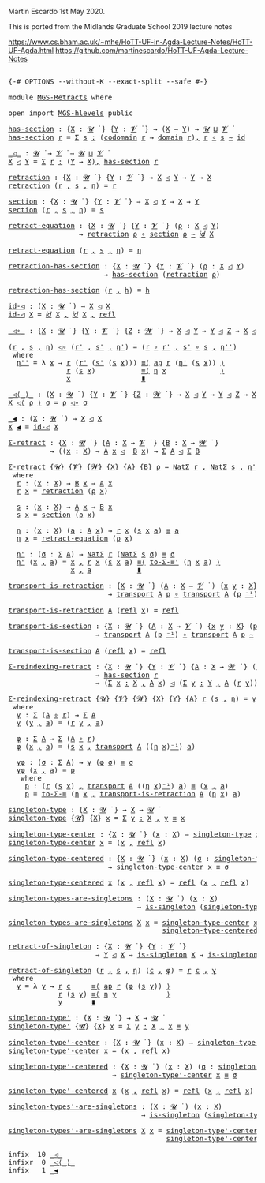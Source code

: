 Martin Escardo 1st May 2020.

This is ported from the Midlands Graduate School 2019 lecture notes

 https://www.cs.bham.ac.uk/~mhe/HoTT-UF-in-Agda-Lecture-Notes/HoTT-UF-Agda.html
 https://github.com/martinescardo/HoTT-UF-Agda-Lecture-Notes

<pre class="Agda">

<a id="256" class="Symbol">{-#</a> <a id="260" class="Keyword">OPTIONS</a> <a id="268" class="Pragma">--without-K</a> <a id="280" class="Pragma">--exact-split</a> <a id="294" class="Pragma">--safe</a> <a id="301" class="Symbol">#-}</a>

<a id="306" class="Keyword">module</a> <a id="313" href="MGS-Retracts.html" class="Module">MGS-Retracts</a> <a id="326" class="Keyword">where</a>

<a id="333" class="Keyword">open</a> <a id="338" class="Keyword">import</a> <a id="345" href="MGS-hlevels.html" class="Module">MGS-hlevels</a> <a id="357" class="Keyword">public</a>

<a id="has-section"></a><a id="365" href="MGS-Retracts.html#365" class="Function">has-section</a> <a id="377" class="Symbol">:</a> <a id="379" class="Symbol">{</a><a id="380" href="MGS-Retracts.html#380" class="Bound">X</a> <a id="382" class="Symbol">:</a> <a id="384" href="Universes.html#260" class="Generalizable">𝓤</a> <a id="386" href="Universes.html#403" class="Function Operator">̇</a> <a id="388" class="Symbol">}</a> <a id="390" class="Symbol">{</a><a id="391" href="MGS-Retracts.html#391" class="Bound">Y</a> <a id="393" class="Symbol">:</a> <a id="395" href="Universes.html#262" class="Generalizable">𝓥</a> <a id="397" href="Universes.html#403" class="Function Operator">̇</a> <a id="399" class="Symbol">}</a> <a id="401" class="Symbol">→</a> <a id="403" class="Symbol">(</a><a id="404" href="MGS-Retracts.html#380" class="Bound">X</a> <a id="406" class="Symbol">→</a> <a id="408" href="MGS-Retracts.html#391" class="Bound">Y</a><a id="409" class="Symbol">)</a> <a id="411" class="Symbol">→</a> <a id="413" href="Universes.html#260" class="Generalizable">𝓤</a> <a id="415" href="Agda.Primitive.html#636" class="Primitive Operator">⊔</a> <a id="417" href="Universes.html#262" class="Generalizable">𝓥</a> <a id="419" href="Universes.html#403" class="Function Operator">̇</a>
<a id="421" href="MGS-Retracts.html#365" class="Function">has-section</a> <a id="433" href="MGS-Retracts.html#433" class="Bound">r</a> <a id="435" class="Symbol">=</a> <a id="437" href="MGS-MLTT.html#3074" class="Function">Σ</a> <a id="439" href="MGS-Retracts.html#439" class="Bound">s</a> <a id="441" href="MGS-MLTT.html#3074" class="Function">꞉</a> <a id="443" class="Symbol">(</a><a id="444" href="MGS-MLTT.html#4021" class="Function">codomain</a> <a id="453" href="MGS-Retracts.html#433" class="Bound">r</a> <a id="455" class="Symbol">→</a> <a id="457" href="MGS-MLTT.html#3944" class="Function">domain</a> <a id="464" href="MGS-Retracts.html#433" class="Bound">r</a><a id="465" class="Symbol">)</a><a id="466" href="MGS-MLTT.html#3074" class="Function">,</a> <a id="468" href="MGS-Retracts.html#433" class="Bound">r</a> <a id="470" href="MGS-MLTT.html#3813" class="Function Operator">∘</a> <a id="472" href="MGS-Retracts.html#439" class="Bound">s</a> <a id="474" href="MGS-MLTT.html#6747" class="Function Operator">∼</a> <a id="476" href="MGS-MLTT.html#3744" class="Function">id</a>

<a id="_◁_"></a><a id="480" href="MGS-Retracts.html#480" class="Function Operator">_◁_</a> <a id="484" class="Symbol">:</a> <a id="486" href="Universes.html#260" class="Generalizable">𝓤</a> <a id="488" href="Universes.html#403" class="Function Operator">̇</a> <a id="490" class="Symbol">→</a> <a id="492" href="Universes.html#262" class="Generalizable">𝓥</a> <a id="494" href="Universes.html#403" class="Function Operator">̇</a> <a id="496" class="Symbol">→</a> <a id="498" href="Universes.html#260" class="Generalizable">𝓤</a> <a id="500" href="Agda.Primitive.html#636" class="Primitive Operator">⊔</a> <a id="502" href="Universes.html#262" class="Generalizable">𝓥</a> <a id="504" href="Universes.html#403" class="Function Operator">̇</a>
<a id="506" href="MGS-Retracts.html#506" class="Bound">X</a> <a id="508" href="MGS-Retracts.html#480" class="Function Operator">◁</a> <a id="510" href="MGS-Retracts.html#510" class="Bound">Y</a> <a id="512" class="Symbol">=</a> <a id="514" href="MGS-MLTT.html#3074" class="Function">Σ</a> <a id="516" href="MGS-Retracts.html#516" class="Bound">r</a> <a id="518" href="MGS-MLTT.html#3074" class="Function">꞉</a> <a id="520" class="Symbol">(</a><a id="521" href="MGS-Retracts.html#510" class="Bound">Y</a> <a id="523" class="Symbol">→</a> <a id="525" href="MGS-Retracts.html#506" class="Bound">X</a><a id="526" class="Symbol">)</a><a id="527" href="MGS-MLTT.html#3074" class="Function">,</a> <a id="529" href="MGS-Retracts.html#365" class="Function">has-section</a> <a id="541" href="MGS-Retracts.html#516" class="Bound">r</a>

<a id="retraction"></a><a id="544" href="MGS-Retracts.html#544" class="Function">retraction</a> <a id="555" class="Symbol">:</a> <a id="557" class="Symbol">{</a><a id="558" href="MGS-Retracts.html#558" class="Bound">X</a> <a id="560" class="Symbol">:</a> <a id="562" href="Universes.html#260" class="Generalizable">𝓤</a> <a id="564" href="Universes.html#403" class="Function Operator">̇</a> <a id="566" class="Symbol">}</a> <a id="568" class="Symbol">{</a><a id="569" href="MGS-Retracts.html#569" class="Bound">Y</a> <a id="571" class="Symbol">:</a> <a id="573" href="Universes.html#262" class="Generalizable">𝓥</a> <a id="575" href="Universes.html#403" class="Function Operator">̇</a> <a id="577" class="Symbol">}</a> <a id="579" class="Symbol">→</a> <a id="581" href="MGS-Retracts.html#558" class="Bound">X</a> <a id="583" href="MGS-Retracts.html#480" class="Function Operator">◁</a> <a id="585" href="MGS-Retracts.html#569" class="Bound">Y</a> <a id="587" class="Symbol">→</a> <a id="589" href="MGS-Retracts.html#569" class="Bound">Y</a> <a id="591" class="Symbol">→</a> <a id="593" href="MGS-Retracts.html#558" class="Bound">X</a>
<a id="595" href="MGS-Retracts.html#544" class="Function">retraction</a> <a id="606" class="Symbol">(</a><a id="607" href="MGS-Retracts.html#607" class="Bound">r</a> <a id="609" href="MGS-MLTT.html#2929" class="InductiveConstructor Operator">,</a> <a id="611" href="MGS-Retracts.html#611" class="Bound">s</a> <a id="613" href="MGS-MLTT.html#2929" class="InductiveConstructor Operator">,</a> <a id="615" href="MGS-Retracts.html#615" class="Bound">η</a><a id="616" class="Symbol">)</a> <a id="618" class="Symbol">=</a> <a id="620" href="MGS-Retracts.html#607" class="Bound">r</a>

<a id="section"></a><a id="623" href="MGS-Retracts.html#623" class="Function">section</a> <a id="631" class="Symbol">:</a> <a id="633" class="Symbol">{</a><a id="634" href="MGS-Retracts.html#634" class="Bound">X</a> <a id="636" class="Symbol">:</a> <a id="638" href="Universes.html#260" class="Generalizable">𝓤</a> <a id="640" href="Universes.html#403" class="Function Operator">̇</a> <a id="642" class="Symbol">}</a> <a id="644" class="Symbol">{</a><a id="645" href="MGS-Retracts.html#645" class="Bound">Y</a> <a id="647" class="Symbol">:</a> <a id="649" href="Universes.html#262" class="Generalizable">𝓥</a> <a id="651" href="Universes.html#403" class="Function Operator">̇</a> <a id="653" class="Symbol">}</a> <a id="655" class="Symbol">→</a> <a id="657" href="MGS-Retracts.html#634" class="Bound">X</a> <a id="659" href="MGS-Retracts.html#480" class="Function Operator">◁</a> <a id="661" href="MGS-Retracts.html#645" class="Bound">Y</a> <a id="663" class="Symbol">→</a> <a id="665" href="MGS-Retracts.html#634" class="Bound">X</a> <a id="667" class="Symbol">→</a> <a id="669" href="MGS-Retracts.html#645" class="Bound">Y</a>
<a id="671" href="MGS-Retracts.html#623" class="Function">section</a> <a id="679" class="Symbol">(</a><a id="680" href="MGS-Retracts.html#680" class="Bound">r</a> <a id="682" href="MGS-MLTT.html#2929" class="InductiveConstructor Operator">,</a> <a id="684" href="MGS-Retracts.html#684" class="Bound">s</a> <a id="686" href="MGS-MLTT.html#2929" class="InductiveConstructor Operator">,</a> <a id="688" href="MGS-Retracts.html#688" class="Bound">η</a><a id="689" class="Symbol">)</a> <a id="691" class="Symbol">=</a> <a id="693" href="MGS-Retracts.html#684" class="Bound">s</a>

<a id="retract-equation"></a><a id="696" href="MGS-Retracts.html#696" class="Function">retract-equation</a> <a id="713" class="Symbol">:</a> <a id="715" class="Symbol">{</a><a id="716" href="MGS-Retracts.html#716" class="Bound">X</a> <a id="718" class="Symbol">:</a> <a id="720" href="Universes.html#260" class="Generalizable">𝓤</a> <a id="722" href="Universes.html#403" class="Function Operator">̇</a> <a id="724" class="Symbol">}</a> <a id="726" class="Symbol">{</a><a id="727" href="MGS-Retracts.html#727" class="Bound">Y</a> <a id="729" class="Symbol">:</a> <a id="731" href="Universes.html#262" class="Generalizable">𝓥</a> <a id="733" href="Universes.html#403" class="Function Operator">̇</a> <a id="735" class="Symbol">}</a> <a id="737" class="Symbol">(</a><a id="738" href="MGS-Retracts.html#738" class="Bound">ρ</a> <a id="740" class="Symbol">:</a> <a id="742" href="MGS-Retracts.html#716" class="Bound">X</a> <a id="744" href="MGS-Retracts.html#480" class="Function Operator">◁</a> <a id="746" href="MGS-Retracts.html#727" class="Bound">Y</a><a id="747" class="Symbol">)</a>
                 <a id="766" class="Symbol">→</a> <a id="768" href="MGS-Retracts.html#544" class="Function">retraction</a> <a id="779" href="MGS-Retracts.html#738" class="Bound">ρ</a> <a id="781" href="MGS-MLTT.html#3813" class="Function Operator">∘</a> <a id="783" href="MGS-Retracts.html#623" class="Function">section</a> <a id="791" href="MGS-Retracts.html#738" class="Bound">ρ</a> <a id="793" href="MGS-MLTT.html#6747" class="Function Operator">∼</a> <a id="795" href="MGS-MLTT.html#3778" class="Function">𝑖𝑑</a> <a id="798" href="MGS-Retracts.html#716" class="Bound">X</a>

<a id="801" href="MGS-Retracts.html#696" class="Function">retract-equation</a> <a id="818" class="Symbol">(</a><a id="819" href="MGS-Retracts.html#819" class="Bound">r</a> <a id="821" href="MGS-MLTT.html#2929" class="InductiveConstructor Operator">,</a> <a id="823" href="MGS-Retracts.html#823" class="Bound">s</a> <a id="825" href="MGS-MLTT.html#2929" class="InductiveConstructor Operator">,</a> <a id="827" href="MGS-Retracts.html#827" class="Bound">η</a><a id="828" class="Symbol">)</a> <a id="830" class="Symbol">=</a> <a id="832" href="MGS-Retracts.html#827" class="Bound">η</a>

<a id="retraction-has-section"></a><a id="835" href="MGS-Retracts.html#835" class="Function">retraction-has-section</a> <a id="858" class="Symbol">:</a> <a id="860" class="Symbol">{</a><a id="861" href="MGS-Retracts.html#861" class="Bound">X</a> <a id="863" class="Symbol">:</a> <a id="865" href="Universes.html#260" class="Generalizable">𝓤</a> <a id="867" href="Universes.html#403" class="Function Operator">̇</a> <a id="869" class="Symbol">}</a> <a id="871" class="Symbol">{</a><a id="872" href="MGS-Retracts.html#872" class="Bound">Y</a> <a id="874" class="Symbol">:</a> <a id="876" href="Universes.html#262" class="Generalizable">𝓥</a> <a id="878" href="Universes.html#403" class="Function Operator">̇</a> <a id="880" class="Symbol">}</a> <a id="882" class="Symbol">(</a><a id="883" href="MGS-Retracts.html#883" class="Bound">ρ</a> <a id="885" class="Symbol">:</a> <a id="887" href="MGS-Retracts.html#861" class="Bound">X</a> <a id="889" href="MGS-Retracts.html#480" class="Function Operator">◁</a> <a id="891" href="MGS-Retracts.html#872" class="Bound">Y</a><a id="892" class="Symbol">)</a>
                       <a id="917" class="Symbol">→</a> <a id="919" href="MGS-Retracts.html#365" class="Function">has-section</a> <a id="931" class="Symbol">(</a><a id="932" href="MGS-Retracts.html#544" class="Function">retraction</a> <a id="943" href="MGS-Retracts.html#883" class="Bound">ρ</a><a id="944" class="Symbol">)</a>

<a id="947" href="MGS-Retracts.html#835" class="Function">retraction-has-section</a> <a id="970" class="Symbol">(</a><a id="971" href="MGS-Retracts.html#971" class="Bound">r</a> <a id="973" href="MGS-MLTT.html#2929" class="InductiveConstructor Operator">,</a> <a id="975" href="MGS-Retracts.html#975" class="Bound">h</a><a id="976" class="Symbol">)</a> <a id="978" class="Symbol">=</a> <a id="980" href="MGS-Retracts.html#975" class="Bound">h</a>

<a id="id-◁"></a><a id="983" href="MGS-Retracts.html#983" class="Function">id-◁</a> <a id="988" class="Symbol">:</a> <a id="990" class="Symbol">(</a><a id="991" href="MGS-Retracts.html#991" class="Bound">X</a> <a id="993" class="Symbol">:</a> <a id="995" href="Universes.html#260" class="Generalizable">𝓤</a> <a id="997" href="Universes.html#403" class="Function Operator">̇</a> <a id="999" class="Symbol">)</a> <a id="1001" class="Symbol">→</a> <a id="1003" href="MGS-Retracts.html#991" class="Bound">X</a> <a id="1005" href="MGS-Retracts.html#480" class="Function Operator">◁</a> <a id="1007" href="MGS-Retracts.html#991" class="Bound">X</a>
<a id="1009" href="MGS-Retracts.html#983" class="Function">id-◁</a> <a id="1014" href="MGS-Retracts.html#1014" class="Bound">X</a> <a id="1016" class="Symbol">=</a> <a id="1018" href="MGS-MLTT.html#3778" class="Function">𝑖𝑑</a> <a id="1021" href="MGS-Retracts.html#1014" class="Bound">X</a> <a id="1023" href="MGS-MLTT.html#2929" class="InductiveConstructor Operator">,</a> <a id="1025" href="MGS-MLTT.html#3778" class="Function">𝑖𝑑</a> <a id="1028" href="MGS-Retracts.html#1014" class="Bound">X</a> <a id="1030" href="MGS-MLTT.html#2929" class="InductiveConstructor Operator">,</a> <a id="1032" href="MGS-MLTT.html#4242" class="InductiveConstructor">refl</a>

<a id="_◁∘_"></a><a id="1038" href="MGS-Retracts.html#1038" class="Function Operator">_◁∘_</a> <a id="1043" class="Symbol">:</a> <a id="1045" class="Symbol">{</a><a id="1046" href="MGS-Retracts.html#1046" class="Bound">X</a> <a id="1048" class="Symbol">:</a> <a id="1050" href="Universes.html#260" class="Generalizable">𝓤</a> <a id="1052" href="Universes.html#403" class="Function Operator">̇</a> <a id="1054" class="Symbol">}</a> <a id="1056" class="Symbol">{</a><a id="1057" href="MGS-Retracts.html#1057" class="Bound">Y</a> <a id="1059" class="Symbol">:</a> <a id="1061" href="Universes.html#262" class="Generalizable">𝓥</a> <a id="1063" href="Universes.html#403" class="Function Operator">̇</a> <a id="1065" class="Symbol">}</a> <a id="1067" class="Symbol">{</a><a id="1068" href="MGS-Retracts.html#1068" class="Bound">Z</a> <a id="1070" class="Symbol">:</a> <a id="1072" href="Universes.html#264" class="Generalizable">𝓦</a> <a id="1074" href="Universes.html#403" class="Function Operator">̇</a> <a id="1076" class="Symbol">}</a> <a id="1078" class="Symbol">→</a> <a id="1080" href="MGS-Retracts.html#1046" class="Bound">X</a> <a id="1082" href="MGS-Retracts.html#480" class="Function Operator">◁</a> <a id="1084" href="MGS-Retracts.html#1057" class="Bound">Y</a> <a id="1086" class="Symbol">→</a> <a id="1088" href="MGS-Retracts.html#1057" class="Bound">Y</a> <a id="1090" href="MGS-Retracts.html#480" class="Function Operator">◁</a> <a id="1092" href="MGS-Retracts.html#1068" class="Bound">Z</a> <a id="1094" class="Symbol">→</a> <a id="1096" href="MGS-Retracts.html#1046" class="Bound">X</a> <a id="1098" href="MGS-Retracts.html#480" class="Function Operator">◁</a> <a id="1100" href="MGS-Retracts.html#1068" class="Bound">Z</a>

<a id="1103" class="Symbol">(</a><a id="1104" href="MGS-Retracts.html#1104" class="Bound">r</a> <a id="1106" href="MGS-MLTT.html#2929" class="InductiveConstructor Operator">,</a> <a id="1108" href="MGS-Retracts.html#1108" class="Bound">s</a> <a id="1110" href="MGS-MLTT.html#2929" class="InductiveConstructor Operator">,</a> <a id="1112" href="MGS-Retracts.html#1112" class="Bound">η</a><a id="1113" class="Symbol">)</a> <a id="1115" href="MGS-Retracts.html#1038" class="Function Operator">◁∘</a> <a id="1118" class="Symbol">(</a><a id="1119" href="MGS-Retracts.html#1119" class="Bound">r&#39;</a> <a id="1122" href="MGS-MLTT.html#2929" class="InductiveConstructor Operator">,</a> <a id="1124" href="MGS-Retracts.html#1124" class="Bound">s&#39;</a> <a id="1127" href="MGS-MLTT.html#2929" class="InductiveConstructor Operator">,</a> <a id="1129" href="MGS-Retracts.html#1129" class="Bound">η&#39;</a><a id="1131" class="Symbol">)</a> <a id="1133" class="Symbol">=</a> <a id="1135" class="Symbol">(</a><a id="1136" href="MGS-Retracts.html#1104" class="Bound">r</a> <a id="1138" href="MGS-MLTT.html#3813" class="Function Operator">∘</a> <a id="1140" href="MGS-Retracts.html#1119" class="Bound">r&#39;</a> <a id="1143" href="MGS-MLTT.html#2929" class="InductiveConstructor Operator">,</a> <a id="1145" href="MGS-Retracts.html#1124" class="Bound">s&#39;</a> <a id="1148" href="MGS-MLTT.html#3813" class="Function Operator">∘</a> <a id="1150" href="MGS-Retracts.html#1108" class="Bound">s</a> <a id="1152" href="MGS-MLTT.html#2929" class="InductiveConstructor Operator">,</a> <a id="1154" href="MGS-Retracts.html#1168" class="Function">η&#39;&#39;</a><a id="1157" class="Symbol">)</a>
 <a id="1160" class="Keyword">where</a>
  <a id="1168" href="MGS-Retracts.html#1168" class="Function">η&#39;&#39;</a> <a id="1172" class="Symbol">=</a> <a id="1174" class="Symbol">λ</a> <a id="1176" href="MGS-Retracts.html#1176" class="Bound">x</a> <a id="1178" class="Symbol">→</a> <a id="1180" href="MGS-Retracts.html#1104" class="Bound">r</a> <a id="1182" class="Symbol">(</a><a id="1183" href="MGS-Retracts.html#1119" class="Bound">r&#39;</a> <a id="1186" class="Symbol">(</a><a id="1187" href="MGS-Retracts.html#1124" class="Bound">s&#39;</a> <a id="1190" class="Symbol">(</a><a id="1191" href="MGS-Retracts.html#1108" class="Bound">s</a> <a id="1193" href="MGS-Retracts.html#1176" class="Bound">x</a><a id="1194" class="Symbol">)))</a> <a id="1198" href="MGS-MLTT.html#5997" class="Function Operator">≡⟨</a> <a id="1201" href="MGS-MLTT.html#6613" class="Function">ap</a> <a id="1204" href="MGS-Retracts.html#1104" class="Bound">r</a> <a id="1206" class="Symbol">(</a><a id="1207" href="MGS-Retracts.html#1129" class="Bound">η&#39;</a> <a id="1210" class="Symbol">(</a><a id="1211" href="MGS-Retracts.html#1108" class="Bound">s</a> <a id="1213" href="MGS-Retracts.html#1176" class="Bound">x</a><a id="1214" class="Symbol">))</a> <a id="1217" href="MGS-MLTT.html#5997" class="Function Operator">⟩</a>
              <a id="1233" href="MGS-Retracts.html#1104" class="Bound">r</a> <a id="1235" class="Symbol">(</a><a id="1236" href="MGS-Retracts.html#1108" class="Bound">s</a> <a id="1238" href="MGS-Retracts.html#1176" class="Bound">x</a><a id="1239" class="Symbol">)</a>           <a id="1251" href="MGS-MLTT.html#5997" class="Function Operator">≡⟨</a> <a id="1254" href="MGS-Retracts.html#1112" class="Bound">η</a> <a id="1256" href="MGS-Retracts.html#1176" class="Bound">x</a>             <a id="1270" href="MGS-MLTT.html#5997" class="Function Operator">⟩</a>
              <a id="1286" href="MGS-Retracts.html#1176" class="Bound">x</a>                 <a id="1304" href="MGS-MLTT.html#6079" class="Function Operator">∎</a>

<a id="_◁⟨_⟩_"></a><a id="1307" href="MGS-Retracts.html#1307" class="Function Operator">_◁⟨_⟩_</a> <a id="1314" class="Symbol">:</a> <a id="1316" class="Symbol">(</a><a id="1317" href="MGS-Retracts.html#1317" class="Bound">X</a> <a id="1319" class="Symbol">:</a> <a id="1321" href="Universes.html#260" class="Generalizable">𝓤</a> <a id="1323" href="Universes.html#403" class="Function Operator">̇</a> <a id="1325" class="Symbol">)</a> <a id="1327" class="Symbol">{</a><a id="1328" href="MGS-Retracts.html#1328" class="Bound">Y</a> <a id="1330" class="Symbol">:</a> <a id="1332" href="Universes.html#262" class="Generalizable">𝓥</a> <a id="1334" href="Universes.html#403" class="Function Operator">̇</a> <a id="1336" class="Symbol">}</a> <a id="1338" class="Symbol">{</a><a id="1339" href="MGS-Retracts.html#1339" class="Bound">Z</a> <a id="1341" class="Symbol">:</a> <a id="1343" href="Universes.html#264" class="Generalizable">𝓦</a> <a id="1345" href="Universes.html#403" class="Function Operator">̇</a> <a id="1347" class="Symbol">}</a> <a id="1349" class="Symbol">→</a> <a id="1351" href="MGS-Retracts.html#1317" class="Bound">X</a> <a id="1353" href="MGS-Retracts.html#480" class="Function Operator">◁</a> <a id="1355" href="MGS-Retracts.html#1328" class="Bound">Y</a> <a id="1357" class="Symbol">→</a> <a id="1359" href="MGS-Retracts.html#1328" class="Bound">Y</a> <a id="1361" href="MGS-Retracts.html#480" class="Function Operator">◁</a> <a id="1363" href="MGS-Retracts.html#1339" class="Bound">Z</a> <a id="1365" class="Symbol">→</a> <a id="1367" href="MGS-Retracts.html#1317" class="Bound">X</a> <a id="1369" href="MGS-Retracts.html#480" class="Function Operator">◁</a> <a id="1371" href="MGS-Retracts.html#1339" class="Bound">Z</a>
<a id="1373" href="MGS-Retracts.html#1373" class="Bound">X</a> <a id="1375" href="MGS-Retracts.html#1307" class="Function Operator">◁⟨</a> <a id="1378" href="MGS-Retracts.html#1378" class="Bound">ρ</a> <a id="1380" href="MGS-Retracts.html#1307" class="Function Operator">⟩</a> <a id="1382" href="MGS-Retracts.html#1382" class="Bound">σ</a> <a id="1384" class="Symbol">=</a> <a id="1386" href="MGS-Retracts.html#1378" class="Bound">ρ</a> <a id="1388" href="MGS-Retracts.html#1038" class="Function Operator">◁∘</a> <a id="1391" href="MGS-Retracts.html#1382" class="Bound">σ</a>

<a id="_◀"></a><a id="1394" href="MGS-Retracts.html#1394" class="Function Operator">_◀</a> <a id="1397" class="Symbol">:</a> <a id="1399" class="Symbol">(</a><a id="1400" href="MGS-Retracts.html#1400" class="Bound">X</a> <a id="1402" class="Symbol">:</a> <a id="1404" href="Universes.html#260" class="Generalizable">𝓤</a> <a id="1406" href="Universes.html#403" class="Function Operator">̇</a> <a id="1408" class="Symbol">)</a> <a id="1410" class="Symbol">→</a> <a id="1412" href="MGS-Retracts.html#1400" class="Bound">X</a> <a id="1414" href="MGS-Retracts.html#480" class="Function Operator">◁</a> <a id="1416" href="MGS-Retracts.html#1400" class="Bound">X</a>
<a id="1418" href="MGS-Retracts.html#1418" class="Bound">X</a> <a id="1420" href="MGS-Retracts.html#1394" class="Function Operator">◀</a> <a id="1422" class="Symbol">=</a> <a id="1424" href="MGS-Retracts.html#983" class="Function">id-◁</a> <a id="1429" href="MGS-Retracts.html#1418" class="Bound">X</a>

<a id="Σ-retract"></a><a id="1432" href="MGS-Retracts.html#1432" class="Function">Σ-retract</a> <a id="1442" class="Symbol">:</a> <a id="1444" class="Symbol">{</a><a id="1445" href="MGS-Retracts.html#1445" class="Bound">X</a> <a id="1447" class="Symbol">:</a> <a id="1449" href="Universes.html#260" class="Generalizable">𝓤</a> <a id="1451" href="Universes.html#403" class="Function Operator">̇</a> <a id="1453" class="Symbol">}</a> <a id="1455" class="Symbol">{</a><a id="1456" href="MGS-Retracts.html#1456" class="Bound">A</a> <a id="1458" class="Symbol">:</a> <a id="1460" href="MGS-Retracts.html#1445" class="Bound">X</a> <a id="1462" class="Symbol">→</a> <a id="1464" href="Universes.html#262" class="Generalizable">𝓥</a> <a id="1466" href="Universes.html#403" class="Function Operator">̇</a> <a id="1468" class="Symbol">}</a> <a id="1470" class="Symbol">{</a><a id="1471" href="MGS-Retracts.html#1471" class="Bound">B</a> <a id="1473" class="Symbol">:</a> <a id="1475" href="MGS-Retracts.html#1445" class="Bound">X</a> <a id="1477" class="Symbol">→</a> <a id="1479" href="Universes.html#264" class="Generalizable">𝓦</a> <a id="1481" href="Universes.html#403" class="Function Operator">̇</a> <a id="1483" class="Symbol">}</a>
          <a id="1495" class="Symbol">→</a> <a id="1497" class="Symbol">((</a><a id="1499" href="MGS-Retracts.html#1499" class="Bound">x</a> <a id="1501" class="Symbol">:</a> <a id="1503" href="MGS-Retracts.html#1445" class="Bound">X</a><a id="1504" class="Symbol">)</a> <a id="1506" class="Symbol">→</a> <a id="1508" href="MGS-Retracts.html#1456" class="Bound">A</a> <a id="1510" href="MGS-Retracts.html#1499" class="Bound">x</a> <a id="1512" href="MGS-Retracts.html#480" class="Function Operator">◁</a>  <a id="1515" href="MGS-Retracts.html#1471" class="Bound">B</a> <a id="1517" href="MGS-Retracts.html#1499" class="Bound">x</a><a id="1518" class="Symbol">)</a> <a id="1520" class="Symbol">→</a> <a id="1522" href="Sigma-Type.html#120" class="Record">Σ</a> <a id="1524" href="MGS-Retracts.html#1456" class="Bound">A</a> <a id="1526" href="MGS-Retracts.html#480" class="Function Operator">◁</a> <a id="1528" href="Sigma-Type.html#120" class="Record">Σ</a> <a id="1530" href="MGS-Retracts.html#1471" class="Bound">B</a>

<a id="1533" href="MGS-Retracts.html#1432" class="Function">Σ-retract</a> <a id="1543" class="Symbol">{</a><a id="1544" href="MGS-Retracts.html#1544" class="Bound">𝓤</a><a id="1545" class="Symbol">}</a> <a id="1547" class="Symbol">{</a><a id="1548" href="MGS-Retracts.html#1548" class="Bound">𝓥</a><a id="1549" class="Symbol">}</a> <a id="1551" class="Symbol">{</a><a id="1552" href="MGS-Retracts.html#1552" class="Bound">𝓦</a><a id="1553" class="Symbol">}</a> <a id="1555" class="Symbol">{</a><a id="1556" href="MGS-Retracts.html#1556" class="Bound">X</a><a id="1557" class="Symbol">}</a> <a id="1559" class="Symbol">{</a><a id="1560" href="MGS-Retracts.html#1560" class="Bound">A</a><a id="1561" class="Symbol">}</a> <a id="1563" class="Symbol">{</a><a id="1564" href="MGS-Retracts.html#1564" class="Bound">B</a><a id="1565" class="Symbol">}</a> <a id="1567" href="MGS-Retracts.html#1567" class="Bound">ρ</a> <a id="1569" class="Symbol">=</a> <a id="1571" href="MGS-Basic-UF.html#6781" class="Function">NatΣ</a> <a id="1576" href="MGS-Retracts.html#1601" class="Function">r</a> <a id="1578" href="MGS-MLTT.html#2929" class="InductiveConstructor Operator">,</a> <a id="1580" href="MGS-Basic-UF.html#6781" class="Function">NatΣ</a> <a id="1585" href="MGS-Retracts.html#1653" class="Function">s</a> <a id="1587" href="MGS-MLTT.html#2929" class="InductiveConstructor Operator">,</a> <a id="1589" href="MGS-Retracts.html#1776" class="Function">η&#39;</a>
 <a id="1593" class="Keyword">where</a>
  <a id="1601" href="MGS-Retracts.html#1601" class="Function">r</a> <a id="1603" class="Symbol">:</a> <a id="1605" class="Symbol">(</a><a id="1606" href="MGS-Retracts.html#1606" class="Bound">x</a> <a id="1608" class="Symbol">:</a> <a id="1610" href="MGS-Retracts.html#1556" class="Bound">X</a><a id="1611" class="Symbol">)</a> <a id="1613" class="Symbol">→</a> <a id="1615" href="MGS-Retracts.html#1564" class="Bound">B</a> <a id="1617" href="MGS-Retracts.html#1606" class="Bound">x</a> <a id="1619" class="Symbol">→</a> <a id="1621" href="MGS-Retracts.html#1560" class="Bound">A</a> <a id="1623" href="MGS-Retracts.html#1606" class="Bound">x</a>
  <a id="1627" href="MGS-Retracts.html#1601" class="Function">r</a> <a id="1629" href="MGS-Retracts.html#1629" class="Bound">x</a> <a id="1631" class="Symbol">=</a> <a id="1633" href="MGS-Retracts.html#544" class="Function">retraction</a> <a id="1644" class="Symbol">(</a><a id="1645" href="MGS-Retracts.html#1567" class="Bound">ρ</a> <a id="1647" href="MGS-Retracts.html#1629" class="Bound">x</a><a id="1648" class="Symbol">)</a>

  <a id="1653" href="MGS-Retracts.html#1653" class="Function">s</a> <a id="1655" class="Symbol">:</a> <a id="1657" class="Symbol">(</a><a id="1658" href="MGS-Retracts.html#1658" class="Bound">x</a> <a id="1660" class="Symbol">:</a> <a id="1662" href="MGS-Retracts.html#1556" class="Bound">X</a><a id="1663" class="Symbol">)</a> <a id="1665" class="Symbol">→</a> <a id="1667" href="MGS-Retracts.html#1560" class="Bound">A</a> <a id="1669" href="MGS-Retracts.html#1658" class="Bound">x</a> <a id="1671" class="Symbol">→</a> <a id="1673" href="MGS-Retracts.html#1564" class="Bound">B</a> <a id="1675" href="MGS-Retracts.html#1658" class="Bound">x</a>
  <a id="1679" href="MGS-Retracts.html#1653" class="Function">s</a> <a id="1681" href="MGS-Retracts.html#1681" class="Bound">x</a> <a id="1683" class="Symbol">=</a> <a id="1685" href="MGS-Retracts.html#623" class="Function">section</a> <a id="1693" class="Symbol">(</a><a id="1694" href="MGS-Retracts.html#1567" class="Bound">ρ</a> <a id="1696" href="MGS-Retracts.html#1681" class="Bound">x</a><a id="1697" class="Symbol">)</a>

  <a id="1702" href="MGS-Retracts.html#1702" class="Function">η</a> <a id="1704" class="Symbol">:</a> <a id="1706" class="Symbol">(</a><a id="1707" href="MGS-Retracts.html#1707" class="Bound">x</a> <a id="1709" class="Symbol">:</a> <a id="1711" href="MGS-Retracts.html#1556" class="Bound">X</a><a id="1712" class="Symbol">)</a> <a id="1714" class="Symbol">(</a><a id="1715" href="MGS-Retracts.html#1715" class="Bound">a</a> <a id="1717" class="Symbol">:</a> <a id="1719" href="MGS-Retracts.html#1560" class="Bound">A</a> <a id="1721" href="MGS-Retracts.html#1707" class="Bound">x</a><a id="1722" class="Symbol">)</a> <a id="1724" class="Symbol">→</a> <a id="1726" href="MGS-Retracts.html#1601" class="Function">r</a> <a id="1728" href="MGS-Retracts.html#1707" class="Bound">x</a> <a id="1730" class="Symbol">(</a><a id="1731" href="MGS-Retracts.html#1653" class="Function">s</a> <a id="1733" href="MGS-Retracts.html#1707" class="Bound">x</a> <a id="1735" href="MGS-Retracts.html#1715" class="Bound">a</a><a id="1736" class="Symbol">)</a> <a id="1738" href="MGS-MLTT.html#4207" class="Datatype Operator">≡</a> <a id="1740" href="MGS-Retracts.html#1715" class="Bound">a</a>
  <a id="1744" href="MGS-Retracts.html#1702" class="Function">η</a> <a id="1746" href="MGS-Retracts.html#1746" class="Bound">x</a> <a id="1748" class="Symbol">=</a> <a id="1750" href="MGS-Retracts.html#696" class="Function">retract-equation</a> <a id="1767" class="Symbol">(</a><a id="1768" href="MGS-Retracts.html#1567" class="Bound">ρ</a> <a id="1770" href="MGS-Retracts.html#1746" class="Bound">x</a><a id="1771" class="Symbol">)</a>

  <a id="1776" href="MGS-Retracts.html#1776" class="Function">η&#39;</a> <a id="1779" class="Symbol">:</a> <a id="1781" class="Symbol">(</a><a id="1782" href="MGS-Retracts.html#1782" class="Bound">σ</a> <a id="1784" class="Symbol">:</a> <a id="1786" href="Sigma-Type.html#120" class="Record">Σ</a> <a id="1788" href="MGS-Retracts.html#1560" class="Bound">A</a><a id="1789" class="Symbol">)</a> <a id="1791" class="Symbol">→</a> <a id="1793" href="MGS-Basic-UF.html#6781" class="Function">NatΣ</a> <a id="1798" href="MGS-Retracts.html#1601" class="Function">r</a> <a id="1800" class="Symbol">(</a><a id="1801" href="MGS-Basic-UF.html#6781" class="Function">NatΣ</a> <a id="1806" href="MGS-Retracts.html#1653" class="Function">s</a> <a id="1808" href="MGS-Retracts.html#1782" class="Bound">σ</a><a id="1809" class="Symbol">)</a> <a id="1811" href="MGS-MLTT.html#4207" class="Datatype Operator">≡</a> <a id="1813" href="MGS-Retracts.html#1782" class="Bound">σ</a>
  <a id="1817" href="MGS-Retracts.html#1776" class="Function">η&#39;</a> <a id="1820" class="Symbol">(</a><a id="1821" href="MGS-Retracts.html#1821" class="Bound">x</a> <a id="1823" href="MGS-MLTT.html#2929" class="InductiveConstructor Operator">,</a> <a id="1825" href="MGS-Retracts.html#1825" class="Bound">a</a><a id="1826" class="Symbol">)</a> <a id="1828" class="Symbol">=</a> <a id="1830" href="MGS-Retracts.html#1821" class="Bound">x</a> <a id="1832" href="MGS-MLTT.html#2929" class="InductiveConstructor Operator">,</a> <a id="1834" href="MGS-Retracts.html#1601" class="Function">r</a> <a id="1836" href="MGS-Retracts.html#1821" class="Bound">x</a> <a id="1838" class="Symbol">(</a><a id="1839" href="MGS-Retracts.html#1653" class="Function">s</a> <a id="1841" href="MGS-Retracts.html#1821" class="Bound">x</a> <a id="1843" href="MGS-Retracts.html#1825" class="Bound">a</a><a id="1844" class="Symbol">)</a> <a id="1846" href="MGS-MLTT.html#5997" class="Function Operator">≡⟨</a> <a id="1849" href="MGS-Basic-UF.html#7626" class="Function">to-Σ-≡&#39;</a> <a id="1857" class="Symbol">(</a><a id="1858" href="MGS-Retracts.html#1702" class="Function">η</a> <a id="1860" href="MGS-Retracts.html#1821" class="Bound">x</a> <a id="1862" href="MGS-Retracts.html#1825" class="Bound">a</a><a id="1863" class="Symbol">)</a> <a id="1865" href="MGS-MLTT.html#5997" class="Function Operator">⟩</a>
               <a id="1882" href="MGS-Retracts.html#1821" class="Bound">x</a> <a id="1884" href="MGS-MLTT.html#2929" class="InductiveConstructor Operator">,</a> <a id="1886" href="MGS-Retracts.html#1825" class="Bound">a</a>           <a id="1898" href="MGS-MLTT.html#6079" class="Function Operator">∎</a>

<a id="transport-is-retraction"></a><a id="1901" href="MGS-Retracts.html#1901" class="Function">transport-is-retraction</a> <a id="1925" class="Symbol">:</a> <a id="1927" class="Symbol">{</a><a id="1928" href="MGS-Retracts.html#1928" class="Bound">X</a> <a id="1930" class="Symbol">:</a> <a id="1932" href="Universes.html#260" class="Generalizable">𝓤</a> <a id="1934" href="Universes.html#403" class="Function Operator">̇</a> <a id="1936" class="Symbol">}</a> <a id="1938" class="Symbol">(</a><a id="1939" href="MGS-Retracts.html#1939" class="Bound">A</a> <a id="1941" class="Symbol">:</a> <a id="1943" href="MGS-Retracts.html#1928" class="Bound">X</a> <a id="1945" class="Symbol">→</a> <a id="1947" href="Universes.html#262" class="Generalizable">𝓥</a> <a id="1949" href="Universes.html#403" class="Function Operator">̇</a> <a id="1951" class="Symbol">)</a> <a id="1953" class="Symbol">{</a><a id="1954" href="MGS-Retracts.html#1954" class="Bound">x</a> <a id="1956" href="MGS-Retracts.html#1956" class="Bound">y</a> <a id="1958" class="Symbol">:</a> <a id="1960" href="MGS-Retracts.html#1928" class="Bound">X</a><a id="1961" class="Symbol">}</a> <a id="1963" class="Symbol">(</a><a id="1964" href="MGS-Retracts.html#1964" class="Bound">p</a> <a id="1966" class="Symbol">:</a> <a id="1968" href="MGS-Retracts.html#1954" class="Bound">x</a> <a id="1970" href="MGS-MLTT.html#4207" class="Datatype Operator">≡</a> <a id="1972" href="MGS-Retracts.html#1956" class="Bound">y</a><a id="1973" class="Symbol">)</a>
                        <a id="1999" class="Symbol">→</a> <a id="2001" href="MGS-MLTT.html#4946" class="Function">transport</a> <a id="2011" href="MGS-Retracts.html#1939" class="Bound">A</a> <a id="2013" href="MGS-Retracts.html#1964" class="Bound">p</a> <a id="2015" href="MGS-MLTT.html#3813" class="Function Operator">∘</a> <a id="2017" href="MGS-MLTT.html#4946" class="Function">transport</a> <a id="2027" href="MGS-Retracts.html#1939" class="Bound">A</a> <a id="2029" class="Symbol">(</a><a id="2030" href="MGS-Retracts.html#1964" class="Bound">p</a> <a id="2032" href="MGS-MLTT.html#6125" class="Function Operator">⁻¹</a><a id="2034" class="Symbol">)</a> <a id="2036" href="MGS-MLTT.html#6747" class="Function Operator">∼</a> <a id="2038" href="MGS-MLTT.html#3778" class="Function">𝑖𝑑</a> <a id="2041" class="Symbol">(</a><a id="2042" href="MGS-Retracts.html#1939" class="Bound">A</a> <a id="2044" href="MGS-Retracts.html#1956" class="Bound">y</a><a id="2045" class="Symbol">)</a>

<a id="2048" href="MGS-Retracts.html#1901" class="Function">transport-is-retraction</a> <a id="2072" href="MGS-Retracts.html#2072" class="Bound">A</a> <a id="2074" class="Symbol">(</a><a id="2075" href="MGS-MLTT.html#4242" class="InductiveConstructor">refl</a> <a id="2080" href="MGS-Retracts.html#2080" class="Bound">x</a><a id="2081" class="Symbol">)</a> <a id="2083" class="Symbol">=</a> <a id="2085" href="MGS-MLTT.html#4242" class="InductiveConstructor">refl</a>

<a id="transport-is-section"></a><a id="2091" href="MGS-Retracts.html#2091" class="Function">transport-is-section</a> <a id="2112" class="Symbol">:</a> <a id="2114" class="Symbol">{</a><a id="2115" href="MGS-Retracts.html#2115" class="Bound">X</a> <a id="2117" class="Symbol">:</a> <a id="2119" href="Universes.html#260" class="Generalizable">𝓤</a> <a id="2121" href="Universes.html#403" class="Function Operator">̇</a> <a id="2123" class="Symbol">}</a> <a id="2125" class="Symbol">(</a><a id="2126" href="MGS-Retracts.html#2126" class="Bound">A</a> <a id="2128" class="Symbol">:</a> <a id="2130" href="MGS-Retracts.html#2115" class="Bound">X</a> <a id="2132" class="Symbol">→</a> <a id="2134" href="Universes.html#262" class="Generalizable">𝓥</a> <a id="2136" href="Universes.html#403" class="Function Operator">̇</a> <a id="2138" class="Symbol">)</a> <a id="2140" class="Symbol">{</a><a id="2141" href="MGS-Retracts.html#2141" class="Bound">x</a> <a id="2143" href="MGS-Retracts.html#2143" class="Bound">y</a> <a id="2145" class="Symbol">:</a> <a id="2147" href="MGS-Retracts.html#2115" class="Bound">X</a><a id="2148" class="Symbol">}</a> <a id="2150" class="Symbol">(</a><a id="2151" href="MGS-Retracts.html#2151" class="Bound">p</a> <a id="2153" class="Symbol">:</a> <a id="2155" href="MGS-Retracts.html#2141" class="Bound">x</a> <a id="2157" href="MGS-MLTT.html#4207" class="Datatype Operator">≡</a> <a id="2159" href="MGS-Retracts.html#2143" class="Bound">y</a><a id="2160" class="Symbol">)</a>
                     <a id="2183" class="Symbol">→</a> <a id="2185" href="MGS-MLTT.html#4946" class="Function">transport</a> <a id="2195" href="MGS-Retracts.html#2126" class="Bound">A</a> <a id="2197" class="Symbol">(</a><a id="2198" href="MGS-Retracts.html#2151" class="Bound">p</a> <a id="2200" href="MGS-MLTT.html#6125" class="Function Operator">⁻¹</a><a id="2202" class="Symbol">)</a> <a id="2204" href="MGS-MLTT.html#3813" class="Function Operator">∘</a> <a id="2206" href="MGS-MLTT.html#4946" class="Function">transport</a> <a id="2216" href="MGS-Retracts.html#2126" class="Bound">A</a> <a id="2218" href="MGS-Retracts.html#2151" class="Bound">p</a> <a id="2220" href="MGS-MLTT.html#6747" class="Function Operator">∼</a> <a id="2222" href="MGS-MLTT.html#3778" class="Function">𝑖𝑑</a> <a id="2225" class="Symbol">(</a><a id="2226" href="MGS-Retracts.html#2126" class="Bound">A</a> <a id="2228" href="MGS-Retracts.html#2141" class="Bound">x</a><a id="2229" class="Symbol">)</a>

<a id="2232" href="MGS-Retracts.html#2091" class="Function">transport-is-section</a> <a id="2253" href="MGS-Retracts.html#2253" class="Bound">A</a> <a id="2255" class="Symbol">(</a><a id="2256" href="MGS-MLTT.html#4242" class="InductiveConstructor">refl</a> <a id="2261" href="MGS-Retracts.html#2261" class="Bound">x</a><a id="2262" class="Symbol">)</a> <a id="2264" class="Symbol">=</a> <a id="2266" href="MGS-MLTT.html#4242" class="InductiveConstructor">refl</a>

<a id="Σ-reindexing-retract"></a><a id="2272" href="MGS-Retracts.html#2272" class="Function">Σ-reindexing-retract</a> <a id="2293" class="Symbol">:</a> <a id="2295" class="Symbol">{</a><a id="2296" href="MGS-Retracts.html#2296" class="Bound">X</a> <a id="2298" class="Symbol">:</a> <a id="2300" href="Universes.html#260" class="Generalizable">𝓤</a> <a id="2302" href="Universes.html#403" class="Function Operator">̇</a> <a id="2304" class="Symbol">}</a> <a id="2306" class="Symbol">{</a><a id="2307" href="MGS-Retracts.html#2307" class="Bound">Y</a> <a id="2309" class="Symbol">:</a> <a id="2311" href="Universes.html#262" class="Generalizable">𝓥</a> <a id="2313" href="Universes.html#403" class="Function Operator">̇</a> <a id="2315" class="Symbol">}</a> <a id="2317" class="Symbol">{</a><a id="2318" href="MGS-Retracts.html#2318" class="Bound">A</a> <a id="2320" class="Symbol">:</a> <a id="2322" href="MGS-Retracts.html#2296" class="Bound">X</a> <a id="2324" class="Symbol">→</a> <a id="2326" href="Universes.html#264" class="Generalizable">𝓦</a> <a id="2328" href="Universes.html#403" class="Function Operator">̇</a> <a id="2330" class="Symbol">}</a> <a id="2332" class="Symbol">(</a><a id="2333" href="MGS-Retracts.html#2333" class="Bound">r</a> <a id="2335" class="Symbol">:</a> <a id="2337" href="MGS-Retracts.html#2307" class="Bound">Y</a> <a id="2339" class="Symbol">→</a> <a id="2341" href="MGS-Retracts.html#2296" class="Bound">X</a><a id="2342" class="Symbol">)</a>
                     <a id="2365" class="Symbol">→</a> <a id="2367" href="MGS-Retracts.html#365" class="Function">has-section</a> <a id="2379" href="MGS-Retracts.html#2333" class="Bound">r</a>
                     <a id="2402" class="Symbol">→</a> <a id="2404" class="Symbol">(</a><a id="2405" href="MGS-MLTT.html#3074" class="Function">Σ</a> <a id="2407" href="MGS-Retracts.html#2407" class="Bound">x</a> <a id="2409" href="MGS-MLTT.html#3074" class="Function">꞉</a> <a id="2411" href="MGS-Retracts.html#2296" class="Bound">X</a> <a id="2413" href="MGS-MLTT.html#3074" class="Function">,</a> <a id="2415" href="MGS-Retracts.html#2318" class="Bound">A</a> <a id="2417" href="MGS-Retracts.html#2407" class="Bound">x</a><a id="2418" class="Symbol">)</a> <a id="2420" href="MGS-Retracts.html#480" class="Function Operator">◁</a> <a id="2422" class="Symbol">(</a><a id="2423" href="MGS-MLTT.html#3074" class="Function">Σ</a> <a id="2425" href="MGS-Retracts.html#2425" class="Bound">y</a> <a id="2427" href="MGS-MLTT.html#3074" class="Function">꞉</a> <a id="2429" href="MGS-Retracts.html#2307" class="Bound">Y</a> <a id="2431" href="MGS-MLTT.html#3074" class="Function">,</a> <a id="2433" href="MGS-Retracts.html#2318" class="Bound">A</a> <a id="2435" class="Symbol">(</a><a id="2436" href="MGS-Retracts.html#2333" class="Bound">r</a> <a id="2438" href="MGS-Retracts.html#2425" class="Bound">y</a><a id="2439" class="Symbol">))</a>

<a id="2443" href="MGS-Retracts.html#2272" class="Function">Σ-reindexing-retract</a> <a id="2464" class="Symbol">{</a><a id="2465" href="MGS-Retracts.html#2465" class="Bound">𝓤</a><a id="2466" class="Symbol">}</a> <a id="2468" class="Symbol">{</a><a id="2469" href="MGS-Retracts.html#2469" class="Bound">𝓥</a><a id="2470" class="Symbol">}</a> <a id="2472" class="Symbol">{</a><a id="2473" href="MGS-Retracts.html#2473" class="Bound">𝓦</a><a id="2474" class="Symbol">}</a> <a id="2476" class="Symbol">{</a><a id="2477" href="MGS-Retracts.html#2477" class="Bound">X</a><a id="2478" class="Symbol">}</a> <a id="2480" class="Symbol">{</a><a id="2481" href="MGS-Retracts.html#2481" class="Bound">Y</a><a id="2482" class="Symbol">}</a> <a id="2484" class="Symbol">{</a><a id="2485" href="MGS-Retracts.html#2485" class="Bound">A</a><a id="2486" class="Symbol">}</a> <a id="2488" href="MGS-Retracts.html#2488" class="Bound">r</a> <a id="2490" class="Symbol">(</a><a id="2491" href="MGS-Retracts.html#2491" class="Bound">s</a> <a id="2493" href="MGS-MLTT.html#2929" class="InductiveConstructor Operator">,</a> <a id="2495" href="MGS-Retracts.html#2495" class="Bound">η</a><a id="2496" class="Symbol">)</a> <a id="2498" class="Symbol">=</a> <a id="2500" href="MGS-Retracts.html#2520" class="Function">γ</a> <a id="2502" href="MGS-MLTT.html#2929" class="InductiveConstructor Operator">,</a> <a id="2504" href="MGS-Retracts.html#2567" class="Function">φ</a> <a id="2506" href="MGS-MLTT.html#2929" class="InductiveConstructor Operator">,</a> <a id="2508" href="MGS-Retracts.html#2636" class="Function">γφ</a>
 <a id="2512" class="Keyword">where</a>
  <a id="2520" href="MGS-Retracts.html#2520" class="Function">γ</a> <a id="2522" class="Symbol">:</a> <a id="2524" href="Sigma-Type.html#120" class="Record">Σ</a> <a id="2526" class="Symbol">(</a><a id="2527" href="MGS-Retracts.html#2485" class="Bound">A</a> <a id="2529" href="MGS-MLTT.html#3813" class="Function Operator">∘</a> <a id="2531" href="MGS-Retracts.html#2488" class="Bound">r</a><a id="2532" class="Symbol">)</a> <a id="2534" class="Symbol">→</a> <a id="2536" href="Sigma-Type.html#120" class="Record">Σ</a> <a id="2538" href="MGS-Retracts.html#2485" class="Bound">A</a>
  <a id="2542" href="MGS-Retracts.html#2520" class="Function">γ</a> <a id="2544" class="Symbol">(</a><a id="2545" href="MGS-Retracts.html#2545" class="Bound">y</a> <a id="2547" href="MGS-MLTT.html#2929" class="InductiveConstructor Operator">,</a> <a id="2549" href="MGS-Retracts.html#2549" class="Bound">a</a><a id="2550" class="Symbol">)</a> <a id="2552" class="Symbol">=</a> <a id="2554" class="Symbol">(</a><a id="2555" href="MGS-Retracts.html#2488" class="Bound">r</a> <a id="2557" href="MGS-Retracts.html#2545" class="Bound">y</a> <a id="2559" href="MGS-MLTT.html#2929" class="InductiveConstructor Operator">,</a> <a id="2561" href="MGS-Retracts.html#2549" class="Bound">a</a><a id="2562" class="Symbol">)</a>

  <a id="2567" href="MGS-Retracts.html#2567" class="Function">φ</a> <a id="2569" class="Symbol">:</a> <a id="2571" href="Sigma-Type.html#120" class="Record">Σ</a> <a id="2573" href="MGS-Retracts.html#2485" class="Bound">A</a> <a id="2575" class="Symbol">→</a> <a id="2577" href="Sigma-Type.html#120" class="Record">Σ</a> <a id="2579" class="Symbol">(</a><a id="2580" href="MGS-Retracts.html#2485" class="Bound">A</a> <a id="2582" href="MGS-MLTT.html#3813" class="Function Operator">∘</a> <a id="2584" href="MGS-Retracts.html#2488" class="Bound">r</a><a id="2585" class="Symbol">)</a>
  <a id="2589" href="MGS-Retracts.html#2567" class="Function">φ</a> <a id="2591" class="Symbol">(</a><a id="2592" href="MGS-Retracts.html#2592" class="Bound">x</a> <a id="2594" href="MGS-MLTT.html#2929" class="InductiveConstructor Operator">,</a> <a id="2596" href="MGS-Retracts.html#2596" class="Bound">a</a><a id="2597" class="Symbol">)</a> <a id="2599" class="Symbol">=</a> <a id="2601" class="Symbol">(</a><a id="2602" href="MGS-Retracts.html#2491" class="Bound">s</a> <a id="2604" href="MGS-Retracts.html#2592" class="Bound">x</a> <a id="2606" href="MGS-MLTT.html#2929" class="InductiveConstructor Operator">,</a> <a id="2608" href="MGS-MLTT.html#4946" class="Function">transport</a> <a id="2618" href="MGS-Retracts.html#2485" class="Bound">A</a> <a id="2620" class="Symbol">((</a><a id="2622" href="MGS-Retracts.html#2495" class="Bound">η</a> <a id="2624" href="MGS-Retracts.html#2592" class="Bound">x</a><a id="2625" class="Symbol">)</a><a id="2626" href="MGS-MLTT.html#6125" class="Function Operator">⁻¹</a><a id="2628" class="Symbol">)</a> <a id="2630" href="MGS-Retracts.html#2596" class="Bound">a</a><a id="2631" class="Symbol">)</a>

  <a id="2636" href="MGS-Retracts.html#2636" class="Function">γφ</a> <a id="2639" class="Symbol">:</a> <a id="2641" class="Symbol">(</a><a id="2642" href="MGS-Retracts.html#2642" class="Bound">σ</a> <a id="2644" class="Symbol">:</a> <a id="2646" href="Sigma-Type.html#120" class="Record">Σ</a> <a id="2648" href="MGS-Retracts.html#2485" class="Bound">A</a><a id="2649" class="Symbol">)</a> <a id="2651" class="Symbol">→</a> <a id="2653" href="MGS-Retracts.html#2520" class="Function">γ</a> <a id="2655" class="Symbol">(</a><a id="2656" href="MGS-Retracts.html#2567" class="Function">φ</a> <a id="2658" href="MGS-Retracts.html#2642" class="Bound">σ</a><a id="2659" class="Symbol">)</a> <a id="2661" href="MGS-MLTT.html#4207" class="Datatype Operator">≡</a> <a id="2663" href="MGS-Retracts.html#2642" class="Bound">σ</a>
  <a id="2667" href="MGS-Retracts.html#2636" class="Function">γφ</a> <a id="2670" class="Symbol">(</a><a id="2671" href="MGS-Retracts.html#2671" class="Bound">x</a> <a id="2673" href="MGS-MLTT.html#2929" class="InductiveConstructor Operator">,</a> <a id="2675" href="MGS-Retracts.html#2675" class="Bound">a</a><a id="2676" class="Symbol">)</a> <a id="2678" class="Symbol">=</a> <a id="2680" href="MGS-Retracts.html#2695" class="Function">p</a>
   <a id="2685" class="Keyword">where</a>
    <a id="2695" href="MGS-Retracts.html#2695" class="Function">p</a> <a id="2697" class="Symbol">:</a> <a id="2699" class="Symbol">(</a><a id="2700" href="MGS-Retracts.html#2488" class="Bound">r</a> <a id="2702" class="Symbol">(</a><a id="2703" href="MGS-Retracts.html#2491" class="Bound">s</a> <a id="2705" href="MGS-Retracts.html#2671" class="Bound">x</a><a id="2706" class="Symbol">)</a> <a id="2708" href="MGS-MLTT.html#2929" class="InductiveConstructor Operator">,</a> <a id="2710" href="MGS-MLTT.html#4946" class="Function">transport</a> <a id="2720" href="MGS-Retracts.html#2485" class="Bound">A</a> <a id="2722" class="Symbol">((</a><a id="2724" href="MGS-Retracts.html#2495" class="Bound">η</a> <a id="2726" href="MGS-Retracts.html#2671" class="Bound">x</a><a id="2727" class="Symbol">)</a><a id="2728" href="MGS-MLTT.html#6125" class="Function Operator">⁻¹</a><a id="2730" class="Symbol">)</a> <a id="2732" href="MGS-Retracts.html#2675" class="Bound">a</a><a id="2733" class="Symbol">)</a> <a id="2735" href="MGS-MLTT.html#4207" class="Datatype Operator">≡</a> <a id="2737" class="Symbol">(</a><a id="2738" href="MGS-Retracts.html#2671" class="Bound">x</a> <a id="2740" href="MGS-MLTT.html#2929" class="InductiveConstructor Operator">,</a> <a id="2742" href="MGS-Retracts.html#2675" class="Bound">a</a><a id="2743" class="Symbol">)</a>
    <a id="2749" href="MGS-Retracts.html#2695" class="Function">p</a> <a id="2751" class="Symbol">=</a> <a id="2753" href="MGS-Basic-UF.html#7284" class="Function">to-Σ-≡</a> <a id="2760" class="Symbol">(</a><a id="2761" href="MGS-Retracts.html#2495" class="Bound">η</a> <a id="2763" href="MGS-Retracts.html#2671" class="Bound">x</a> <a id="2765" href="MGS-MLTT.html#2929" class="InductiveConstructor Operator">,</a> <a id="2767" href="MGS-Retracts.html#1901" class="Function">transport-is-retraction</a> <a id="2791" href="MGS-Retracts.html#2485" class="Bound">A</a> <a id="2793" class="Symbol">(</a><a id="2794" href="MGS-Retracts.html#2495" class="Bound">η</a> <a id="2796" href="MGS-Retracts.html#2671" class="Bound">x</a><a id="2797" class="Symbol">)</a> <a id="2799" href="MGS-Retracts.html#2675" class="Bound">a</a><a id="2800" class="Symbol">)</a>

<a id="singleton-type"></a><a id="2803" href="MGS-Retracts.html#2803" class="Function">singleton-type</a> <a id="2818" class="Symbol">:</a> <a id="2820" class="Symbol">{</a><a id="2821" href="MGS-Retracts.html#2821" class="Bound">X</a> <a id="2823" class="Symbol">:</a> <a id="2825" href="Universes.html#260" class="Generalizable">𝓤</a> <a id="2827" href="Universes.html#403" class="Function Operator">̇</a> <a id="2829" class="Symbol">}</a> <a id="2831" class="Symbol">→</a> <a id="2833" href="MGS-Retracts.html#2821" class="Bound">X</a> <a id="2835" class="Symbol">→</a> <a id="2837" href="Universes.html#260" class="Generalizable">𝓤</a> <a id="2839" href="Universes.html#403" class="Function Operator">̇</a>
<a id="2841" href="MGS-Retracts.html#2803" class="Function">singleton-type</a> <a id="2856" class="Symbol">{</a><a id="2857" href="MGS-Retracts.html#2857" class="Bound">𝓤</a><a id="2858" class="Symbol">}</a> <a id="2860" class="Symbol">{</a><a id="2861" href="MGS-Retracts.html#2861" class="Bound">X</a><a id="2862" class="Symbol">}</a> <a id="2864" href="MGS-Retracts.html#2864" class="Bound">x</a> <a id="2866" class="Symbol">=</a> <a id="2868" href="MGS-MLTT.html#3074" class="Function">Σ</a> <a id="2870" href="MGS-Retracts.html#2870" class="Bound">y</a> <a id="2872" href="MGS-MLTT.html#3074" class="Function">꞉</a> <a id="2874" href="MGS-Retracts.html#2861" class="Bound">X</a> <a id="2876" href="MGS-MLTT.html#3074" class="Function">,</a> <a id="2878" href="MGS-Retracts.html#2870" class="Bound">y</a> <a id="2880" href="MGS-MLTT.html#4207" class="Datatype Operator">≡</a> <a id="2882" href="MGS-Retracts.html#2864" class="Bound">x</a>

<a id="singleton-type-center"></a><a id="2885" href="MGS-Retracts.html#2885" class="Function">singleton-type-center</a> <a id="2907" class="Symbol">:</a> <a id="2909" class="Symbol">{</a><a id="2910" href="MGS-Retracts.html#2910" class="Bound">X</a> <a id="2912" class="Symbol">:</a> <a id="2914" href="Universes.html#260" class="Generalizable">𝓤</a> <a id="2916" href="Universes.html#403" class="Function Operator">̇</a> <a id="2918" class="Symbol">}</a> <a id="2920" class="Symbol">(</a><a id="2921" href="MGS-Retracts.html#2921" class="Bound">x</a> <a id="2923" class="Symbol">:</a> <a id="2925" href="MGS-Retracts.html#2910" class="Bound">X</a><a id="2926" class="Symbol">)</a> <a id="2928" class="Symbol">→</a> <a id="2930" href="MGS-Retracts.html#2803" class="Function">singleton-type</a> <a id="2945" href="MGS-Retracts.html#2921" class="Bound">x</a>
<a id="2947" href="MGS-Retracts.html#2885" class="Function">singleton-type-center</a> <a id="2969" href="MGS-Retracts.html#2969" class="Bound">x</a> <a id="2971" class="Symbol">=</a> <a id="2973" class="Symbol">(</a><a id="2974" href="MGS-Retracts.html#2969" class="Bound">x</a> <a id="2976" href="MGS-MLTT.html#2929" class="InductiveConstructor Operator">,</a> <a id="2978" href="MGS-MLTT.html#4242" class="InductiveConstructor">refl</a> <a id="2983" href="MGS-Retracts.html#2969" class="Bound">x</a><a id="2984" class="Symbol">)</a>

<a id="singleton-type-centered"></a><a id="2987" href="MGS-Retracts.html#2987" class="Function">singleton-type-centered</a> <a id="3011" class="Symbol">:</a> <a id="3013" class="Symbol">{</a><a id="3014" href="MGS-Retracts.html#3014" class="Bound">X</a> <a id="3016" class="Symbol">:</a> <a id="3018" href="Universes.html#260" class="Generalizable">𝓤</a> <a id="3020" href="Universes.html#403" class="Function Operator">̇</a> <a id="3022" class="Symbol">}</a> <a id="3024" class="Symbol">(</a><a id="3025" href="MGS-Retracts.html#3025" class="Bound">x</a> <a id="3027" class="Symbol">:</a> <a id="3029" href="MGS-Retracts.html#3014" class="Bound">X</a><a id="3030" class="Symbol">)</a> <a id="3032" class="Symbol">(</a><a id="3033" href="MGS-Retracts.html#3033" class="Bound">σ</a> <a id="3035" class="Symbol">:</a> <a id="3037" href="MGS-Retracts.html#2803" class="Function">singleton-type</a> <a id="3052" href="MGS-Retracts.html#3025" class="Bound">x</a><a id="3053" class="Symbol">)</a>
                        <a id="3079" class="Symbol">→</a> <a id="3081" href="MGS-Retracts.html#2885" class="Function">singleton-type-center</a> <a id="3103" href="MGS-Retracts.html#3025" class="Bound">x</a> <a id="3105" href="MGS-MLTT.html#4207" class="Datatype Operator">≡</a> <a id="3107" href="MGS-Retracts.html#3033" class="Bound">σ</a>

<a id="3110" href="MGS-Retracts.html#2987" class="Function">singleton-type-centered</a> <a id="3134" href="MGS-Retracts.html#3134" class="Bound">x</a> <a id="3136" class="Symbol">(</a><a id="3137" href="MGS-Retracts.html#3134" class="Bound">x</a> <a id="3139" href="MGS-MLTT.html#2929" class="InductiveConstructor Operator">,</a> <a id="3141" href="MGS-MLTT.html#4242" class="InductiveConstructor">refl</a> <a id="3146" href="MGS-Retracts.html#3134" class="Bound">x</a><a id="3147" class="Symbol">)</a> <a id="3149" class="Symbol">=</a> <a id="3151" href="MGS-MLTT.html#4242" class="InductiveConstructor">refl</a> <a id="3156" class="Symbol">(</a><a id="3157" href="MGS-Retracts.html#3134" class="Bound">x</a> <a id="3159" href="MGS-MLTT.html#2929" class="InductiveConstructor Operator">,</a> <a id="3161" href="MGS-MLTT.html#4242" class="InductiveConstructor">refl</a> <a id="3166" href="MGS-Retracts.html#3134" class="Bound">x</a><a id="3167" class="Symbol">)</a>

<a id="singleton-types-are-singletons"></a><a id="3170" href="MGS-Retracts.html#3170" class="Function">singleton-types-are-singletons</a> <a id="3201" class="Symbol">:</a> <a id="3203" class="Symbol">(</a><a id="3204" href="MGS-Retracts.html#3204" class="Bound">X</a> <a id="3206" class="Symbol">:</a> <a id="3208" href="Universes.html#260" class="Generalizable">𝓤</a> <a id="3210" href="Universes.html#403" class="Function Operator">̇</a> <a id="3212" class="Symbol">)</a> <a id="3214" class="Symbol">(</a><a id="3215" href="MGS-Retracts.html#3215" class="Bound">x</a> <a id="3217" class="Symbol">:</a> <a id="3219" href="MGS-Retracts.html#3204" class="Bound">X</a><a id="3220" class="Symbol">)</a>
                               <a id="3253" class="Symbol">→</a> <a id="3255" href="MGS-Basic-UF.html#428" class="Function">is-singleton</a> <a id="3268" class="Symbol">(</a><a id="3269" href="MGS-Retracts.html#2803" class="Function">singleton-type</a> <a id="3284" href="MGS-Retracts.html#3215" class="Bound">x</a><a id="3285" class="Symbol">)</a>

<a id="3288" href="MGS-Retracts.html#3170" class="Function">singleton-types-are-singletons</a> <a id="3319" href="MGS-Retracts.html#3319" class="Bound">X</a> <a id="3321" href="MGS-Retracts.html#3321" class="Bound">x</a> <a id="3323" class="Symbol">=</a> <a id="3325" href="MGS-Retracts.html#2885" class="Function">singleton-type-center</a> <a id="3347" href="MGS-Retracts.html#3321" class="Bound">x</a> <a id="3349" href="MGS-MLTT.html#2929" class="InductiveConstructor Operator">,</a>
                                     <a id="3388" href="MGS-Retracts.html#2987" class="Function">singleton-type-centered</a> <a id="3412" href="MGS-Retracts.html#3321" class="Bound">x</a>

<a id="retract-of-singleton"></a><a id="3415" href="MGS-Retracts.html#3415" class="Function">retract-of-singleton</a> <a id="3436" class="Symbol">:</a> <a id="3438" class="Symbol">{</a><a id="3439" href="MGS-Retracts.html#3439" class="Bound">X</a> <a id="3441" class="Symbol">:</a> <a id="3443" href="Universes.html#260" class="Generalizable">𝓤</a> <a id="3445" href="Universes.html#403" class="Function Operator">̇</a> <a id="3447" class="Symbol">}</a> <a id="3449" class="Symbol">{</a><a id="3450" href="MGS-Retracts.html#3450" class="Bound">Y</a> <a id="3452" class="Symbol">:</a> <a id="3454" href="Universes.html#262" class="Generalizable">𝓥</a> <a id="3456" href="Universes.html#403" class="Function Operator">̇</a> <a id="3458" class="Symbol">}</a>
                     <a id="3481" class="Symbol">→</a> <a id="3483" href="MGS-Retracts.html#3450" class="Bound">Y</a> <a id="3485" href="MGS-Retracts.html#480" class="Function Operator">◁</a> <a id="3487" href="MGS-Retracts.html#3439" class="Bound">X</a> <a id="3489" class="Symbol">→</a> <a id="3491" href="MGS-Basic-UF.html#428" class="Function">is-singleton</a> <a id="3504" href="MGS-Retracts.html#3439" class="Bound">X</a> <a id="3506" class="Symbol">→</a> <a id="3508" href="MGS-Basic-UF.html#428" class="Function">is-singleton</a> <a id="3521" href="MGS-Retracts.html#3450" class="Bound">Y</a>

<a id="3524" href="MGS-Retracts.html#3415" class="Function">retract-of-singleton</a> <a id="3545" class="Symbol">(</a><a id="3546" href="MGS-Retracts.html#3546" class="Bound">r</a> <a id="3548" href="MGS-MLTT.html#2929" class="InductiveConstructor Operator">,</a> <a id="3550" href="MGS-Retracts.html#3550" class="Bound">s</a> <a id="3552" href="MGS-MLTT.html#2929" class="InductiveConstructor Operator">,</a> <a id="3554" href="MGS-Retracts.html#3554" class="Bound">η</a><a id="3555" class="Symbol">)</a> <a id="3557" class="Symbol">(</a><a id="3558" href="MGS-Retracts.html#3558" class="Bound">c</a> <a id="3560" href="MGS-MLTT.html#2929" class="InductiveConstructor Operator">,</a> <a id="3562" href="MGS-Retracts.html#3562" class="Bound">φ</a><a id="3563" class="Symbol">)</a> <a id="3565" class="Symbol">=</a> <a id="3567" href="MGS-Retracts.html#3546" class="Bound">r</a> <a id="3569" href="MGS-Retracts.html#3558" class="Bound">c</a> <a id="3571" href="MGS-MLTT.html#2929" class="InductiveConstructor Operator">,</a> <a id="3573" href="MGS-Retracts.html#3584" class="Function">γ</a>
 <a id="3576" class="Keyword">where</a>
  <a id="3584" href="MGS-Retracts.html#3584" class="Function">γ</a> <a id="3586" class="Symbol">=</a> <a id="3588" class="Symbol">λ</a> <a id="3590" href="MGS-Retracts.html#3590" class="Bound">y</a> <a id="3592" class="Symbol">→</a> <a id="3594" href="MGS-Retracts.html#3546" class="Bound">r</a> <a id="3596" href="MGS-Retracts.html#3558" class="Bound">c</a>     <a id="3602" href="MGS-MLTT.html#5997" class="Function Operator">≡⟨</a> <a id="3605" href="MGS-MLTT.html#6613" class="Function">ap</a> <a id="3608" href="MGS-Retracts.html#3546" class="Bound">r</a> <a id="3610" class="Symbol">(</a><a id="3611" href="MGS-Retracts.html#3562" class="Bound">φ</a> <a id="3613" class="Symbol">(</a><a id="3614" href="MGS-Retracts.html#3550" class="Bound">s</a> <a id="3616" href="MGS-Retracts.html#3590" class="Bound">y</a><a id="3617" class="Symbol">))</a> <a id="3620" href="MGS-MLTT.html#5997" class="Function Operator">⟩</a>
            <a id="3634" href="MGS-Retracts.html#3546" class="Bound">r</a> <a id="3636" class="Symbol">(</a><a id="3637" href="MGS-Retracts.html#3550" class="Bound">s</a> <a id="3639" href="MGS-Retracts.html#3590" class="Bound">y</a><a id="3640" class="Symbol">)</a> <a id="3642" href="MGS-MLTT.html#5997" class="Function Operator">≡⟨</a> <a id="3645" href="MGS-Retracts.html#3554" class="Bound">η</a> <a id="3647" href="MGS-Retracts.html#3590" class="Bound">y</a>            <a id="3660" href="MGS-MLTT.html#5997" class="Function Operator">⟩</a>
            <a id="3674" href="MGS-Retracts.html#3590" class="Bound">y</a>       <a id="3682" href="MGS-MLTT.html#6079" class="Function Operator">∎</a>

<a id="singleton-type&#39;"></a><a id="3685" href="MGS-Retracts.html#3685" class="Function">singleton-type&#39;</a> <a id="3701" class="Symbol">:</a> <a id="3703" class="Symbol">{</a><a id="3704" href="MGS-Retracts.html#3704" class="Bound">X</a> <a id="3706" class="Symbol">:</a> <a id="3708" href="Universes.html#260" class="Generalizable">𝓤</a> <a id="3710" href="Universes.html#403" class="Function Operator">̇</a> <a id="3712" class="Symbol">}</a> <a id="3714" class="Symbol">→</a> <a id="3716" href="MGS-Retracts.html#3704" class="Bound">X</a> <a id="3718" class="Symbol">→</a> <a id="3720" href="Universes.html#260" class="Generalizable">𝓤</a> <a id="3722" href="Universes.html#403" class="Function Operator">̇</a>
<a id="3724" href="MGS-Retracts.html#3685" class="Function">singleton-type&#39;</a> <a id="3740" class="Symbol">{</a><a id="3741" href="MGS-Retracts.html#3741" class="Bound">𝓤</a><a id="3742" class="Symbol">}</a> <a id="3744" class="Symbol">{</a><a id="3745" href="MGS-Retracts.html#3745" class="Bound">X</a><a id="3746" class="Symbol">}</a> <a id="3748" href="MGS-Retracts.html#3748" class="Bound">x</a> <a id="3750" class="Symbol">=</a> <a id="3752" href="MGS-MLTT.html#3074" class="Function">Σ</a> <a id="3754" href="MGS-Retracts.html#3754" class="Bound">y</a> <a id="3756" href="MGS-MLTT.html#3074" class="Function">꞉</a> <a id="3758" href="MGS-Retracts.html#3745" class="Bound">X</a> <a id="3760" href="MGS-MLTT.html#3074" class="Function">,</a> <a id="3762" href="MGS-Retracts.html#3748" class="Bound">x</a> <a id="3764" href="MGS-MLTT.html#4207" class="Datatype Operator">≡</a> <a id="3766" href="MGS-Retracts.html#3754" class="Bound">y</a>

<a id="singleton-type&#39;-center"></a><a id="3769" href="MGS-Retracts.html#3769" class="Function">singleton-type&#39;-center</a> <a id="3792" class="Symbol">:</a> <a id="3794" class="Symbol">{</a><a id="3795" href="MGS-Retracts.html#3795" class="Bound">X</a> <a id="3797" class="Symbol">:</a> <a id="3799" href="Universes.html#260" class="Generalizable">𝓤</a> <a id="3801" href="Universes.html#403" class="Function Operator">̇</a> <a id="3803" class="Symbol">}</a> <a id="3805" class="Symbol">(</a><a id="3806" href="MGS-Retracts.html#3806" class="Bound">x</a> <a id="3808" class="Symbol">:</a> <a id="3810" href="MGS-Retracts.html#3795" class="Bound">X</a><a id="3811" class="Symbol">)</a> <a id="3813" class="Symbol">→</a> <a id="3815" href="MGS-Retracts.html#3685" class="Function">singleton-type&#39;</a> <a id="3831" href="MGS-Retracts.html#3806" class="Bound">x</a>
<a id="3833" href="MGS-Retracts.html#3769" class="Function">singleton-type&#39;-center</a> <a id="3856" href="MGS-Retracts.html#3856" class="Bound">x</a> <a id="3858" class="Symbol">=</a> <a id="3860" class="Symbol">(</a><a id="3861" href="MGS-Retracts.html#3856" class="Bound">x</a> <a id="3863" href="MGS-MLTT.html#2929" class="InductiveConstructor Operator">,</a> <a id="3865" href="MGS-MLTT.html#4242" class="InductiveConstructor">refl</a> <a id="3870" href="MGS-Retracts.html#3856" class="Bound">x</a><a id="3871" class="Symbol">)</a>

<a id="singleton-type&#39;-centered"></a><a id="3874" href="MGS-Retracts.html#3874" class="Function">singleton-type&#39;-centered</a> <a id="3899" class="Symbol">:</a> <a id="3901" class="Symbol">{</a><a id="3902" href="MGS-Retracts.html#3902" class="Bound">X</a> <a id="3904" class="Symbol">:</a> <a id="3906" href="Universes.html#260" class="Generalizable">𝓤</a> <a id="3908" href="Universes.html#403" class="Function Operator">̇</a> <a id="3910" class="Symbol">}</a> <a id="3912" class="Symbol">(</a><a id="3913" href="MGS-Retracts.html#3913" class="Bound">x</a> <a id="3915" class="Symbol">:</a> <a id="3917" href="MGS-Retracts.html#3902" class="Bound">X</a><a id="3918" class="Symbol">)</a> <a id="3920" class="Symbol">(</a><a id="3921" href="MGS-Retracts.html#3921" class="Bound">σ</a> <a id="3923" class="Symbol">:</a> <a id="3925" href="MGS-Retracts.html#3685" class="Function">singleton-type&#39;</a> <a id="3941" href="MGS-Retracts.html#3913" class="Bound">x</a><a id="3942" class="Symbol">)</a>
                         <a id="3969" class="Symbol">→</a> <a id="3971" href="MGS-Retracts.html#3769" class="Function">singleton-type&#39;-center</a> <a id="3994" href="MGS-Retracts.html#3913" class="Bound">x</a> <a id="3996" href="MGS-MLTT.html#4207" class="Datatype Operator">≡</a> <a id="3998" href="MGS-Retracts.html#3921" class="Bound">σ</a>

<a id="4001" href="MGS-Retracts.html#3874" class="Function">singleton-type&#39;-centered</a> <a id="4026" href="MGS-Retracts.html#4026" class="Bound">x</a> <a id="4028" class="Symbol">(</a><a id="4029" href="MGS-Retracts.html#4026" class="Bound">x</a> <a id="4031" href="MGS-MLTT.html#2929" class="InductiveConstructor Operator">,</a> <a id="4033" href="MGS-MLTT.html#4242" class="InductiveConstructor">refl</a> <a id="4038" href="MGS-Retracts.html#4026" class="Bound">x</a><a id="4039" class="Symbol">)</a> <a id="4041" class="Symbol">=</a> <a id="4043" href="MGS-MLTT.html#4242" class="InductiveConstructor">refl</a> <a id="4048" class="Symbol">(</a><a id="4049" href="MGS-Retracts.html#4026" class="Bound">x</a> <a id="4051" href="MGS-MLTT.html#2929" class="InductiveConstructor Operator">,</a> <a id="4053" href="MGS-MLTT.html#4242" class="InductiveConstructor">refl</a> <a id="4058" href="MGS-Retracts.html#4026" class="Bound">x</a><a id="4059" class="Symbol">)</a>

<a id="singleton-types&#39;-are-singletons"></a><a id="4062" href="MGS-Retracts.html#4062" class="Function">singleton-types&#39;-are-singletons</a> <a id="4094" class="Symbol">:</a> <a id="4096" class="Symbol">(</a><a id="4097" href="MGS-Retracts.html#4097" class="Bound">X</a> <a id="4099" class="Symbol">:</a> <a id="4101" href="Universes.html#260" class="Generalizable">𝓤</a> <a id="4103" href="Universes.html#403" class="Function Operator">̇</a> <a id="4105" class="Symbol">)</a> <a id="4107" class="Symbol">(</a><a id="4108" href="MGS-Retracts.html#4108" class="Bound">x</a> <a id="4110" class="Symbol">:</a> <a id="4112" href="MGS-Retracts.html#4097" class="Bound">X</a><a id="4113" class="Symbol">)</a>
                                <a id="4147" class="Symbol">→</a> <a id="4149" href="MGS-Basic-UF.html#428" class="Function">is-singleton</a> <a id="4162" class="Symbol">(</a><a id="4163" href="MGS-Retracts.html#3685" class="Function">singleton-type&#39;</a> <a id="4179" href="MGS-Retracts.html#4108" class="Bound">x</a><a id="4180" class="Symbol">)</a>

<a id="4183" href="MGS-Retracts.html#4062" class="Function">singleton-types&#39;-are-singletons</a> <a id="4215" href="MGS-Retracts.html#4215" class="Bound">X</a> <a id="4217" href="MGS-Retracts.html#4217" class="Bound">x</a> <a id="4219" class="Symbol">=</a> <a id="4221" href="MGS-Retracts.html#3769" class="Function">singleton-type&#39;-center</a> <a id="4244" href="MGS-Retracts.html#4217" class="Bound">x</a> <a id="4246" href="MGS-MLTT.html#2929" class="InductiveConstructor Operator">,</a>
                                      <a id="4286" href="MGS-Retracts.html#3874" class="Function">singleton-type&#39;-centered</a> <a id="4311" href="MGS-Retracts.html#4217" class="Bound">x</a>

<a id="4314" class="Keyword">infix</a>  <a id="4321" class="Number">10</a> <a id="4324" href="MGS-Retracts.html#480" class="Function Operator">_◁_</a>
<a id="4328" class="Keyword">infixr</a>  <a id="4336" class="Number">0</a> <a id="4338" href="MGS-Retracts.html#1307" class="Function Operator">_◁⟨_⟩_</a>
<a id="4345" class="Keyword">infix</a>   <a id="4353" class="Number">1</a> <a id="4355" href="MGS-Retracts.html#1394" class="Function Operator">_◀</a>

</pre>
